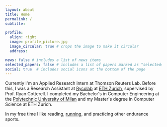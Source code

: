 ```yaml
---
layout: about
title: Home
permalink: /
subtitle: 

profile:
  align: right
  image: profile_picture.jpg
  image_circular: true # crops the image to make it circular
  address: 

news: false # includes a list of news items
selected_papers: false # includes a list of papers marked as "selected={true}"
social: true  # includes social icons at the bottom of the page
---
```


Currently I'm an Applied Research intern at Thomson Reuters Lab. Before this, I was a Research Assistant at [Rycolab](https://rycolab.io/) at [ETH Zurich](https://ethz.ch/en.html), supervised by Prof. Ryan Cotterell. I completed my Bachelor's in Computer Engineering at the [Polytechnic University of Milan](https://polimi.it/en) and my Master's degree in Computer Science at ETH Zurich.

In my free time I like reading, [running](https://www.strava.com/athletes/28181213), and practicing other endurance sports.

